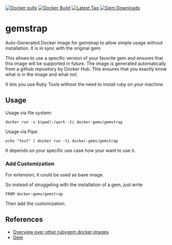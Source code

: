 [![Docker pulls](https://img.shields.io/docker/pulls/rubygem/gemstrap.svg)](https://hub.docker.com/r/rubygem/gemstrap/)
[![Docker Build](https://img.shields.io/docker/automated/rubygem/gemstrap.svg)](https://hub.docker.com/r/rubygem/gemstrap/)
[![Latest Tag](https://img.shields.io/github/tag/docker-rubygem/gemstrap.svg)](https://hub.docker.com/r/rubygem/gemstrap/)
[![Gem Downloads](https://img.shields.io/gem/dt/gemstrap.svg)](https://rubygems.org/gems/gemstrap/)
# gemstrap

Auto-Generated Docker image for gemstrap to allow simple usage without installation.
It is in sync with the original gem.

This allows to use a specific version of your favorite gem and ensures that this image will be supported in future.
The image is generated automatically from a github repository by Docker Hub.
This ensures that you exactly know what is in the image and what not.

It lets you use Ruby Tools without the need to install ruby on your machine.

## Usage

Usage via file system:

`docker run -v $(pwd):/work -ti docker-gems/gemstrap`

Usage via Pipe:

`echo "test" | docker run -ti docker-gems/gemstrap`

It depends on your specific use case how your want to use it.

### Add Customization

For extension, it could be used as base image.

So instead of struggeling with the installation of a gem, just write

`FROM docker-gems/gemstrap`

Then add the customization.

## References

 - [Overview over other rubygem docker images](https://github.com/thinkbot/docker-rubygem)
 - [Gem](https://rubygems.org/gems/gemstrap/)
